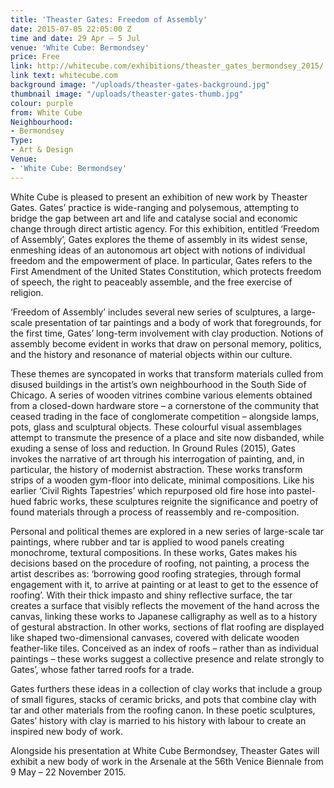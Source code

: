 ```yaml
---
title: 'Theaster Gates: Freedom of Assembly'
date: 2015-07-05 22:05:00 Z
time and date: 29 Apr – 5 Jul
venue: 'White Cube: Bermondsey'
price: Free
link: http://whitecube.com/exhibitions/theaster_gates_bermondsey_2015/
link text: whitecube.com
background image: "/uploads/theaster-gates-background.jpg"
thumbnail image: "/uploads/theaster-gates-thumb.jpg"
colour: purple
from: White Cube
Neighbourhood:
- Bermondsey
Type:
- Art & Design
Venue:
- 'White Cube: Bermondsey'
---
```


White Cube is pleased to present an exhibition of new work by Theaster Gates. Gates’ practice is wide-ranging and polysemous, attempting to bridge the gap between art and life and catalyse social and economic change through direct artistic agency. For this exhibition, entitled ‘Freedom of Assembly’, Gates explores the theme of assembly in its widest sense, enmeshing ideas of an autonomous art object with notions of individual freedom and the empowerment of place. In particular, Gates refers to the First Amendment of the United States Constitution, which protects freedom of speech, the right to peaceably assemble, and the free exercise of religion.

‘Freedom of Assembly’ includes several new series of sculptures, a large-scale presentation of tar paintings and a body of work that foregrounds, for the first time, Gates’ long-term involvement with clay production. Notions of assembly become evident in works that draw on personal memory, politics, and the history and resonance of material objects within our culture.

These themes are syncopated in works that transform materials culled from disused buildings in the artist’s own neighbourhood in the South Side of Chicago. A series of wooden vitrines combine various elements obtained from a closed-down hardware store – a cornerstone of the community that ceased trading in the face of conglomerate competition – alongside lamps, pots, glass and sculptural objects. These colourful visual assemblages attempt to transmute the presence of a place and site now disbanded, while exuding a sense of loss and reduction. In Ground Rules (2015), Gates invokes the narrative of art through his interrogation of painting, and, in particular, the history of modernist abstraction. These works transform strips of a wooden gym-floor into delicate, minimal compositions. Like his earlier ‘Civil Rights Tapestries’ which repurposed old fire hose into pastel-hued fabric works, these sculptures reignite the significance and poetry of found materials through a process of reassembly and re-composition.

Personal and political themes are explored in a new series of large-scale tar paintings, where rubber and tar is applied to wood panels creating monochrome, textural compositions. In these works, Gates makes his decisions based on the procedure of roofing, not painting, a process the artist describes as: ‘borrowing good roofing strategies, through formal engagement with it, to arrive at painting or at least to get to the essence of roofing’. With their thick impasto and shiny reflective surface, the tar creates a surface that visibly reflects the movement of the hand across the canvas, linking these works to Japanese calligraphy as well as to a history of gestural abstraction. In other works, sections of flat roofing are displayed like shaped two-dimensional canvases, covered with delicate wooden feather-like tiles. Conceived as an index of roofs – rather than as individual paintings – these works suggest a collective presence and relate strongly to Gates’, whose father tarred roofs for a trade.

Gates furthers these ideas in a collection of clay works that include a group of small figures, stacks of ceramic bricks, and pots that combine clay with tar and other materials from the roofing canon. In these poetic sculptures, Gates’ history with clay is married to his history with labour to create an inspired new body of work.

Alongside his presentation at White Cube Bermondsey, Theaster Gates will exhibit a new body of work in the Arsenale at the 56th Venice Biennale from 9 May – 22 November 2015.
